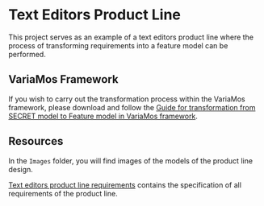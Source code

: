 # Text Editors Product Line

This project serves as an example of a text editors product line where the process of transforming requirements into a feature model can be performed.

## VariaMos Framework

If you wish to carry out the transformation process within the VariaMos framework, please download and follow the <a href="https://github.com/variamosple/exam-ples/blob/main/text_editors/Guide%20for%20transformation%20from%20SECRET%20model%20to%20Feature%20model%20in%20VariaMos%20framework.pdf" target="_blank">Guide for transformation from SECRET model to Feature model in VariaMos framework</a>.

## Resources

In the `Images` folder, you will find images of the models of the product line design.

<a href="https://github.com/variamosple/exam-ples/blob/main/text_editors/Text%20editors%20product%20line%20requirements.pdf" target="_blank">Text editors product line requirements</a> contains the specification of all requirements of the product line.
